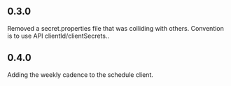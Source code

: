## 0.3.0

Removed a secret.properties file that was colliding with others. Convention is to use API clientId/clientSecrets..

## 0.4.0

Adding the weekly cadence to the schedule client.
